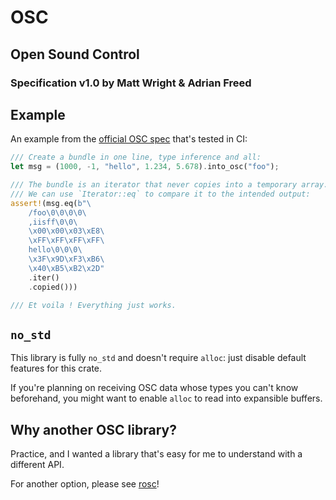 # OSC
## Open Sound Control
### Specification v1.0 by Matt Wright & Adrian Freed

## Example

An example from the [official OSC spec](https://opensoundcontrol.stanford.edu/spec-1_0-examples.html#osc-message-examples) that's tested in CI:
```rust
/// Create a bundle in one line, type inference and all:
let msg = (1000, -1, "hello", 1.234, 5.678).into_osc("foo");

/// The bundle is an iterator that never copies into a temporary array.
/// We can use `Iterator::eq` to compare it to the intended output:
assert!(msg.eq(b"\
    /foo\0\0\0\0\
    ,iisff\0\0\
    \x00\x00\x03\xE8\
    \xFF\xFF\xFF\xFF\
    hello\0\0\0\
    \x3F\x9D\xF3\xB6\
    \x40\xB5\xB2\x2D"
    .iter()
    .copied()))

/// Et voila ! Everything just works.
```

## `no_std`

This library is fully `no_std` and doesn't require `alloc`: just disable default features for this crate.

If you're planning on receiving OSC data whose types you can't know beforehand,
you might want to enable `alloc` to read into expansible buffers.

## Why another OSC library?

Practice, and I wanted a library that's easy for me to understand with a different API.

For another option, please see [rosc](https://github.com/klingtnet/rosc)!
